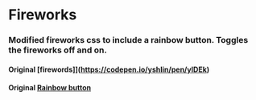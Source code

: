 # Fireworks


### Modified fireworks css to include a rainbow button. Toggles the fireworks off and on.

#### Original [firewords]](https://codepen.io/yshlin/pen/ylDEk)

#### Original [Rainbow button](https://codepen.io/lemmin/pen/WObwRX)